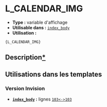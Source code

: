 # L_CALENDAR_IMG
* __Type :__ variable d'affichage
* __Utilisable dans :__ [`index_body`](../tpl/index_body.md#readme)
* __Utilisation :__

```html
{L_CALENDAR_IMG}
```

## Description[*](https://fa-tvars.appspot.com/var/L_CALENDAR_IMG)
## Utilisations dans les templates

### Version Invision
* __[`index_body`](../tpl/index_body.md#readme) :__ lignes [`103`](../src/invision/index_body.tpl#L103)[`<->`](../src/invision/index_body.tpl#L103-L103)[`103`](../src/invision/index_body.tpl#L103)

